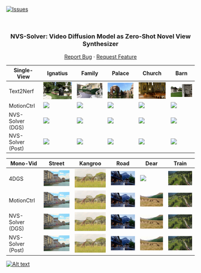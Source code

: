 <!-- Improved compatibility of back to top link: See: https://github.com/ZHU-Zhiyu/NVS_Solver/pull/73 -->
<a name="readme-top"></a>

[![Issues][issues-shield]][issues-url]
<!-- [![MIT License][license-shield]][license-url] -->
<!-- [![MyHomePage][linkedin-shield]][linkedin-url] -->

<!-- PROJECT LOGO -->
<br />
<div align="center">

  <h3 align="center">NVS-Solver: Video Diffusion Model as Zero-Shot Novel View Synthesizer</h3>
  <p align="center">
    <a href="https://github.com/ZHU-Zhiyu/NVS_Solver/issues">Report Bug</a>
    ·
    <a href="https://github.com/ZHU-Zhiyu/NVS_Solver/issues">Request Feature</a>
  </p>
</div>


| Single-View       | Ignatius                                | Family                                | Palace                                | Church                                | Barn                                |
|----------------|----------------|----------------|----------------|----------------|----------------|
| Text2Nerf | <img src='./Assests/Single/text2nerf_gif/ignatius.gif' width='200'> | <img src='./Assests/Single/text2nerf_gif/family.gif' width='200'> | <img src='./Assests/Single/text2nerf_gif/palace.gif' width='200'> | <img src='./Assests/Single/text2nerf_gif/church.gif' width='200'> | <img src='./Assests/Single/text2nerf_gif/barn.gif' width='200'> |
| MotionCtrl| <img src='./Assests/Single/motionctrl_gif/ignatius.gif' width='200'> | <img src='./Assests/Single/motionctrl_gif/family.gif' width='200'> | <img src='./Assests/Single/motionctrl_gif/palace.gif' width='200'> | <img src='./Assests/Single/motionctrl_gif/church.gif' width='200'> | <img src='./Assests/Single/motionctrl_gif/barn.gif' width='200'> |
| NVS-Solver (DGS)  | <img src='./Assests/Single/Ours_DGS_gif/ignatius.gif' width='200'> | <img src='./Assests/Single/Ours_DGS_gif/family.gif' width='200'> | <img src='./Assests/Single/Ours_DGS_gif/palace.gif' width='200'> | <img src='./Assests/Single/Ours_DGS_gif/church.gif' width='200'> | <img src='./Assests/Single/Ours_DGS_gif/barn.gif' width='200'> |
| NVS-Solver (Post) | <img src='./Assests/Single/Ours_gif/ignatius.gif' width='200'> | <img src='./Assests/Single/Ours_gif/family.gif' width='200'> | <img src='./Assests/Single/Ours_gif/palace.gif' width='200'> | <img src='./Assests/Single/Ours_gif/church.gif' width='200'> | <img src='./Assests/Single/Ours_gif/barn.gif' width='200'> |



| Mono-Vid       | Street                               | Kangroo                                | Road                                | Dear                                | Train                                |
|----------------|----------------|----------------|----------------|----------------|----------------|
| 4DGS | <img src='./Assests/dynamic/4dgs_gif/street_1.gif' width='200'> | <img src='./Assests/dynamic/4dgs_gif/kangroo2_1.gif' width='200'> | <img src='./Assests/dynamic/4dgs_gif/road_1.gif' width='200'> | <img src='./Assests/dynamic/4dgs_gif/XX' width='200'> | <img src='./Assests/dynamic/4dgs_gif/train5_2.gif' width='200'> |
| MotionCtrl| <img src='./Assests/dynamic/MotionCtrl_gif/street_R1.gif' width='200'> | <img src='./Assests/dynamic/MotionCtrl_gif/kangroo_R1.gif' width='200'> | <img src='./Assests/dynamic/MotionCtrl_gif/road_R1.gif' width='200'> | <img src='./Assests/dynamic/MotionCtrl_gif/deer_R1.gif' width='200'> | <img src='./Assests/dynamic/MotionCtrl_gif/Motion_ctrltrain5_R2.gif' width='200'> |
| NVS-Solver (DGS)  | <img src='./Assests/dynamic/Ours_DGS_gif/street1.gif' width='200'> | <img src='./Assests/dynamic/Ours_DGS_gif/kanroo1.gif' width='200'> | <img src='./Assests/dynamic/Ours_DGS_gif/road1.gif' width='200'> | <img src='./Assests/dynamic/Ours_DGS_gif/deer1.gif' width='200'> | <img src='./Assests/dynamic/Ours_DGS_gif/DGS_train52.gif' width='200'> |
| NVS-Solver (Post) | <img src='./Assests/dynamic/Ours_gif/street1.gif' width='200'> | <img src='./Assests/dynamic/Ours_gif/kangroo1.gif' width='200'> | <img src='./Assests/dynamic/Ours_gif/road1.gif' width='200'> | <img src='./Assests/dynamic/Ours_gif/deer1.gif' width='200'> | <img src='./Assests/dynamic/Ours_gif/Ours_train52.gif' width='200'> |

[![Alt text](https://img.youtube.com/vi/KLnj7ch6big/0.jpg)](https://www.youtube.com/watch?v=KLnj7ch6big)

[contributors-shield]: https://img.shields.io/github/contributors/ZHU-Zhiyu/NVS_Solver.svg?style=for-the-badge
[contributors-url]: https://github.com/ZHU-Zhiyu/NVS_Solver/graphs/contributors
[forks-shield]: https://img.shields.io/github/forks/ZHU-Zhiyu/NVS_Solver.svg?style=for-the-badge
[forks-url]: https://github.com/ZHU-Zhiyu/NVS_Solver/network/members
[stars-shield]: https://img.shields.io/github/stars/ZHU-Zhiyu/NVS_Solver.svg?style=for-the-badge
[stars-url]: https://github.com/ZHU-Zhiyu/NVS_Solver/stargazers
[issues-shield]: https://img.shields.io/github/issues/ZHU-Zhiyu/NVS_Solver.svg?style=for-the-badge
[issues-url]: https://github.com/ZHU-Zhiyu/NVS_Solver/issues
[license-shield]: https://img.shields.io/github/license/ZHU-Zhiyu/NVS_Solver.svg?style=for-the-badge
[license-url]: https://github.com/ZHU-Zhiyu/NVS_Solver/blob/master/LICENSE.txt
